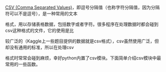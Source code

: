 [CSV \(Comma Separated Values\)](http://zh.wikipedia.org/zh-cn/%E9%80%97%E5%8F%B7%E5%88%86%E9%9A%94%E5%80%BC)，即逗号分隔值（也称字符分隔值，因为分隔符可以不是逗号），是一种常用的文本

格式，用以存储表格数据，包括数字或者字符。很多程序在处理数据时都会碰到csv这种格式的文件，它的使用是比

较广泛的（Kaggle上一些题目提供的数据就是csv格式），csv虽然使用广泛，但却没有通用的标准，所以在处理csv

格式时常常会碰到麻烦，幸好python内置了csv模块。下面简单介绍csv模块中最常用的一些函数。

